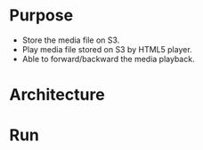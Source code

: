 # Purpose

- Store the media file on S3.
- Play media file stored on S3 by HTML5 player.
- Able to forward/backward the media playback.

# Architecture

# Run

